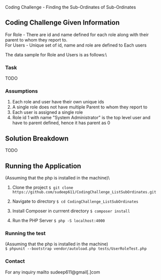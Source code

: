Coding Challenge - Finding the Sub-Ordinates of Sub-Ordinates

## Coding Challenge Given Information
For Role - There are id and name defined for each role along with their parent to whom they report to. \
For Users - Unique set of id, name and role are defined to Each users 

The data sample for Role and Users is as follows:\

### Task
TODO

### Assumptions
1. Each role and user have their own unique ids
1. A single role does not have multiple Parent to whom they report to
1. Each user is assigned a single role
1. Role id 1 with name "System Administrator" is the top level user and have to parent defined, hence it has parent as 0

## Solution Breakdown
TODO


## Running the Application
(Assuming that the php is installed in the machine)\

1. Clone the project
```$ git clone https://github.com/sudeep611/CodingChallenge_ListSubOrdinates.git```

1. Navigate to directory
```$ cd CodingChallenge_ListSubOrdinates```

1. Install Composer in currrent directory
```$ composer install```

1. Run the PHP Server
```$ php -S localhost:4000```


### Running the test
(Assuming that the php is installed in the machine)\
```$ phpunit --bootstrap vendor/autoload.php tests/UserRoleTest.php```

### Contact 
For any inquiry mailto sudeep611@gmail[.]com
